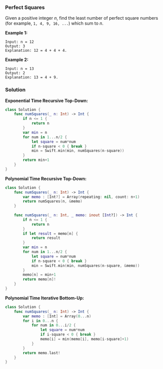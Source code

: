 
### Perfect Squares

Given a positive integer *n*, find the least number of perfect square numbers</br> 
(for example, `1, 4, 9, 16, ...`) which sum to *n*.

__Example 1:__
```
Input: n = 12
Output: 3 
Explanation: 12 = 4 + 4 + 4.
```
__Example 2:__
```
Input: n = 13
Output: 2
Explanation: 13 = 4 + 9.
```

### Solution
__Exponential Time Recursive Top-Down:__
```Swift
class Solution {
    func numSquares(_ n: Int) -> Int {
        if n <= 1 {
            return n
        }
        var min = n
        for num in 1...n/2 {
            let square = num*num
            if n-square < 0 { break }
            min = Swift.min(min, numSquares(n-square))
        }
        return min+1
    }
}
```
__Polynomial Time Recursive Top-Down:__
```Swift
class Solution {
    func numSquares(_ n: Int) -> Int {
        var memo : [Int?] = Array(repeating: nil, count: n+1)
        return numSquares(n, &memo)
    }
    
    func numSquares(_ n: Int, _ memo: inout [Int?]) -> Int {
        if n <= 1 {
            return n
        }
        if let result = memo[n] {
            return result
        }
        var min = n
        for num in 1...n/2 {
            let square = num*num
            if n-square < 0 { break }
            min = Swift.min(min, numSquares(n-square, &memo))
        }
        memo[n] = min+1
        return memo[n]!
    }
}
```
__Polynomial Time Iterative Bottom-Up:__
```Swift
class Solution {
    func numSquares(_ n: Int) -> Int {
        var memo : [Int] = Array(0...n)
        for i in 0...n {
            for num in 0...i/2 {
                let square = num*num
                if i-square < 0 { break }
                memo[i] = min(memo[i], memo[i-square]+1)
            }
        }
        return memo.last!
    }
}
```